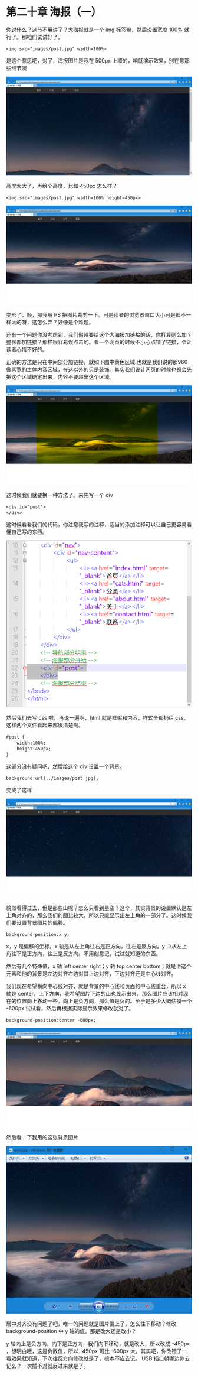 第二十章 海报（一）
===

你说什么？这节不用讲了？大海报就是一个 img 标签嘛，然后设置宽度 100% 就行了。那咱们试试好了。

	<img src="images/post.jpg" width=100%>

是这个意思吧，对了，海报图片是我在 500px 上顺的，咱就演示效果，别在意那些细节噢

![图20-1](images/20-1.png)

高度太大了，再给个高度，比如 450px 怎么样？

	<img src="images/post.jpg" width=100% height=450px>

![图20-2](images/20-2.png)

变形了，额，那我用 PS 把图片裁剪一下。可是读者的浏览器窗口大小可是都不一样大的呀，这怎么弄？好像是个难题。

还有一个问题你没考虑到，我们假设要给这个大海报加链接的话，你打算则么加？整张都加链接？那样很容易误点击的。看一个网页的时候不小心点错了链接，会让读者心情不好的。

正确的方法是只在中间部分加链接，就如下图中黄色区域.也就是我们说的那960 像素宽的主体内容区域，在这以外的只是装饰。其实我们设计网页的时候也都会先把这个区域确定出来，内容不要超出这个区域。

![图20-3](images/20-3.png)

这时候我们就要换一种方法了。来先写一个 div

	<div id="post">
	</div>

这时候看看我们的代码，你注意我写的注释，适当的添加注释可以让自己更容易看懂自己写的东西。

![图20-4](images/20-4.png)

然后我们去写 css 啦，再说一遍啊，html 就是框架和内容，样式全都扔给 css。这样两个文件看起来都很清楚啊。

	#post {
		width:100%;
		height:450px;
	}

这部分没有疑问吧，然后给这个 div 设置一个背景。

	background:url(../images/post.jpg);

变成了这样

![图20-5](images/20-5.png)

貌似看得过去，但是那些山呢？怎么只看到星空？这个，其实背景的设置默认是左上角对齐的，那么我们的图比较大，所以只能显示出左上角的一部分了。这时候我们要设置背景图片的偏移。

	background-position:x y;

x，y 是偏移的坐标，x 轴是从左上角往右是正方向，往左是反方向。y 中从左上角往下是正方向，往上是反方向。不用刻意记，试试就知道的东西。

然后有几个特殊值，x 轴 left center right；y 轴 top center bottom；就是讲这个元素和他的背景是左边对齐右边对其上边对齐，下边对齐还是中心线对齐。

我们现在希望横向中心线对齐，就是背景的中心线和页面的中心线重合，所以 x 轴是 center。上下方向，我希望图片下边的山也显示出来，那么图片应该相对现在的位置向上移动一些。向上是负方向，那么值是负的。至于是多少大概估摸一个 -600px 试试看，然后再根据实际显示效果修改就对了。

	background-position:center -600px;

![图20-6](images/20-6.png)

然后看一下我用的这张背景图片

![图20-7](images/20-7.png)

居中对齐没有问题了吧，唯一的问题就是图片偏上了，怎么往下移动？修改 background-position 中 y 轴的值。那是改大还是改小？

y 轴向上是负方向，向下是正方向，我们向下移动，就是改大，所以改成 -450px ，想明白哦，这是负数值，所以 -450px 可比 -600px 大。其实吧，你改错了一看效果就知道，下次往反方向修改就是了，根本不应去记。 USB 插口朝哪边你去记么？一次插不对就反过来就是了。